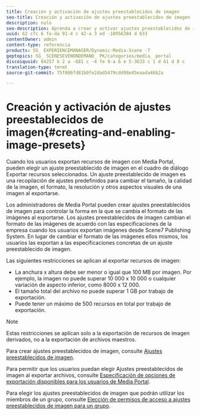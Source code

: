 ```yaml
---
title: Creación y activación de ajustes preestablecidos de imagen
seo-title: Creación y activación de ajustes preestablecidos de imagen
description: nulo
seo-description: Aprenda a crear y activar ajustes preestablecidos de imagen.
uuid: 62 cfc 6 fa-da 91-4 c 42-a 3 ed -10956384 d 633
contentOwner: admin
content-type: referencia
products: SG_ EXPERIENCEMANAGER/Dynamic-Media-Scene -7
geptopics: SG_ SCENESEVENONDEMAND_ PK/categories/media_ portal
discoiquuid: 84257 b 2 a -681 c -4 fe 9-a 6 e 5-3633 c 1 d 61 d 8 c
translation-type: tm+mt
source-git-commit: 75f006fd81b0fe2dad5479cdd98e45eaada46b2a

---
```



# Creación y activación de ajustes preestablecidos de imagen{#creating-and-enabling-image-presets}

Cuando los usuarios exportan recursos de imagen con Media Portal, pueden elegir un ajuste preestablecido de imagen en el cuadro de diálogo Exportar recursos seleccionados. Un ajuste preestablecido de imagen es una recopilación de ajustes predefinidos para cambiar el tamaño, la calidad de la imagen, el formato, la resolución y otros aspectos visuales de una imagen al exportarse.

Los administradores de Media Portal pueden crear ajustes preestablecidos de imagen para controlar la forma en la que se cambia el formato de las imágenes al exportarse. Los ajustes preestablecidos de imagen cambian el formato de las imágenes de acuerdo con las especificaciones de la empresa cuando los usuarios exportan imágenes desde Scene7 Publishing System. En lugar de cambiar el formato de las imágenes ellos mismos, los usuarios las exportan a las especificaciones concretas de un ajuste preestablecido de imagen.

Las siguientes restricciones se aplican al exportar recursos de imagen:

* La anchura x altura debe ser menor o igual que 100 MB por imagen. Por ejemplo, la imagen no puede superar 10 000 x 10 000 o cualquier variación de aspecto inferior, como 8000 x 12 000.
* El tamaño total del archivo no puede superar 1 GB por trabajo de exportación.
* Puede tener un máximo de 500 recursos en total por trabajo de exportación.

>[!NOTE]
>
>Estas restricciones se aplican solo a la exportación de recursos de imagen derivados, no a la exportación de archivos maestros.

Para crear ajustes preestablecidos de imagen, consulte [Ajustes preestablecidos de imagen](application-setup.md#image_presets).

Para permitir que los usuarios puedan elegir Ajustes preestablecidos de imagen al exportar archivos, consulte [Especificación de opciones de exportación disponibles para los usuarios de Media Portal](specifying-export-options-available-media.md#specifying_export_options_available_to_media_portal_users).

Para elegir los ajustes preestablecidos de imagen que podrán utilizar los miembros de un grupo, consulte [Elección de permisos de acceso a ajustes preestablecidos de imagen para un grupo](creating-media-portal-groups.md#choosing_image_preset_access_permissions_for_a_group).
